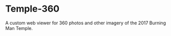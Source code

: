 # Temple-360
A custom web viewer for 360 photos and other imagery of the 2017 Burning Man Temple.  
